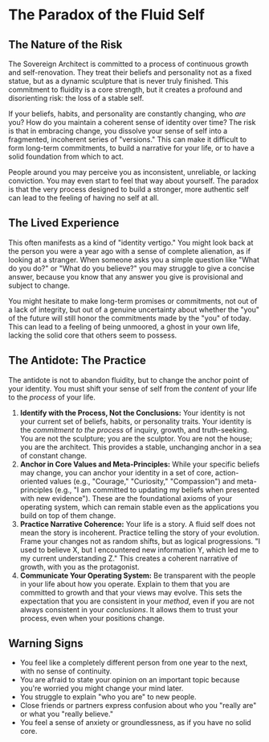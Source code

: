 
# The Paradox of the Fluid Self

## The Nature of the Risk

The Sovereign Architect is committed to a process of continuous growth and self-renovation. They treat their beliefs and personality not as a fixed statue, but as a dynamic sculpture that is never truly finished. This commitment to fluidity is a core strength, but it creates a profound and disorienting risk: the loss of a stable self.

If your beliefs, habits, and personality are constantly changing, who *are* you? How do you maintain a coherent sense of identity over time? The risk is that in embracing change, you dissolve your sense of self into a fragmented, incoherent series of "versions." This can make it difficult to form long-term commitments, to build a narrative for your life, or to have a solid foundation from which to act.

People around you may perceive you as inconsistent, unreliable, or lacking conviction. You may even start to feel that way about yourself. The paradox is that the very process designed to build a stronger, more authentic self can lead to the feeling of having no self at all.

## The Lived Experience

This often manifests as a kind of "identity vertigo." You might look back at the person you were a year ago with a sense of complete alienation, as if looking at a stranger. When someone asks you a simple question like "What do you do?" or "What do you believe?" you may struggle to give a concise answer, because you know that any answer you give is provisional and subject to change.

You might hesitate to make long-term promises or commitments, not out of a lack of integrity, but out of a genuine uncertainty about whether the "you" of the future will still honor the commitments made by the "you" of today. This can lead to a feeling of being unmoored, a ghost in your own life, lacking the solid core that others seem to possess.

## The Antidote: The Practice

The antidote is not to abandon fluidity, but to change the anchor point of your identity. You must shift your sense of self from the *content* of your life to the *process* of your life.

1.  **Identify with the Process, Not the Conclusions:** Your identity is not your current set of beliefs, habits, or personality traits. Your identity is the *commitment to the process* of inquiry, growth, and truth-seeking. You are not the sculpture; you are the sculptor. You are not the house; you are the architect. This provides a stable, unchanging anchor in a sea of constant change.
2.  **Anchor in Core Values and Meta-Principles:** While your specific beliefs may change, you can anchor your identity in a set of core, action-oriented values (e.g., "Courage," "Curiosity," "Compassion") and meta-principles (e.g., "I am committed to updating my beliefs when presented with new evidence"). These are the foundational axioms of your operating system, which can remain stable even as the applications you build on top of them change.
3.  **Practice Narrative Coherence:** Your life is a story. A fluid self does not mean the story is incoherent. Practice telling the story of your evolution. Frame your changes not as random shifts, but as logical progressions. "I used to believe X, but I encountered new information Y, which led me to my current understanding Z." This creates a coherent narrative of growth, with you as the protagonist.
4.  **Communicate Your Operating System:** Be transparent with the people in your life about how you operate. Explain to them that you are committed to growth and that your views may evolve. This sets the expectation that you are consistent in your *method*, even if you are not always consistent in your *conclusions*. It allows them to trust your process, even when your positions change.

## Warning Signs

*   You feel like a completely different person from one year to the next, with no sense of continuity.
*   You are afraid to state your opinion on an important topic because you're worried you might change your mind later.
*   You struggle to explain "who you are" to new people.
*   Close friends or partners express confusion about who you "really are" or what you "really believe."
*   You feel a sense of anxiety or groundlessness, as if you have no solid core.
